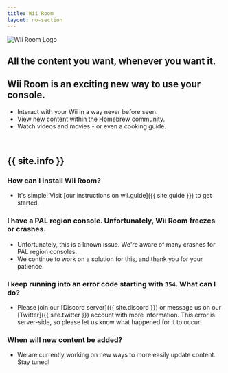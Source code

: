 ```yaml
---
title: Wii Room
layout: no-section
---
```


<div class="header header-logo">
  <img src="/assets/wii-room.png" alt="Wii Room Logo">
  <h2>All the content you want, whenever you want it.</h2>
</div>

<div class="section">

## Wii Room is an exciting new way to use your console.
 - Interact with your Wii in a way never before seen.
 - View new content within the Homebrew community.
 - Watch videos and movies - or even a cooking guide.

<br>

## {{ site.info }}
### How can I install Wii Room?
 - It's simple! Visit [our instructions on wii.guide]({{ site.guide }}) to get started.

### I have a PAL region console. Unfortunately, Wii Room freezes or crashes.
 - Unfortunately, this is a known issue. We're aware of many crashes for PAL region consoles.
 - We continue to work on a solution for this, and thank you for your patience.

### I keep running into an error code starting with `354`. What can I do?
 - Please join our [Discord server]({{ site.discord }}) or message us on our [Twitter]({{ site.twitter }}) account with more information. This error is server-side, so please let us know what happened for it to occur!

### When will new content be added?
 - We are currently working on new ways to more easily update content. Stay tuned!

</div>
